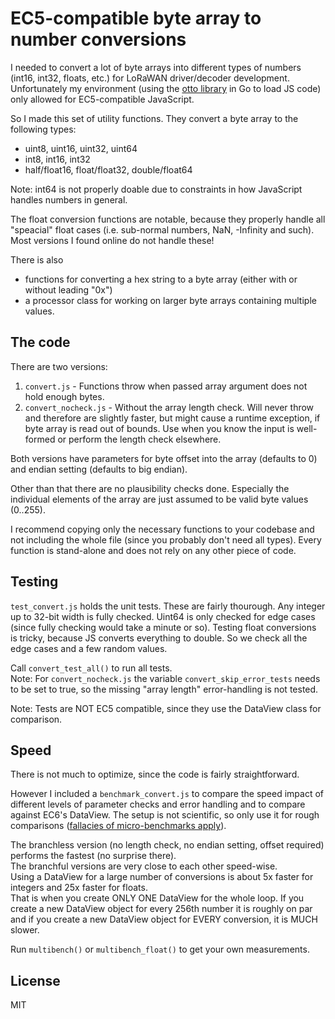 # EC5-compatible byte array to number conversions
I needed to convert a lot of byte arrays into different types of numbers (int16, int32, floats, etc.) for LoRaWAN driver/decoder development. Unfortunately my environment (using the [otto library](https://github.com/robertkrimen/otto) in Go to load JS code) only allowed for EC5-compatible JavaScript.

So I made this set of utility functions. They convert a byte array to the following types:
- uint8, uint16, uint32, uint64
- int8, int16, int32
- half/float16, float/float32, double/float64

Note: int64 is not properly doable due to constraints in how JavaScript handles numbers in general.

The float conversion functions are notable, because they properly handle all "speacial" float cases (i.e. sub-normal numbers, NaN, -Infinity and such). Most versions I found online do not handle these!

There is also
- functions for converting a hex string to a byte array (either with or without leading "0x")
- a processor class for working on larger byte arrays containing multiple values.

## The code
There are two versions:
1. `convert.js` - Functions throw when passed array argument does not hold enough bytes.
2. `convert_nocheck.js` - Without the array length check. Will never throw and therefore are slightly faster, but might cause a runtime exception, if byte array is read out of bounds. Use when you know the input is well-formed or perform the length check elsewhere.

Both versions have parameters for byte offset into the array (defaults to 0) and endian setting (defaults to big endian).

Other than that there are no plausibility checks done. Especially the individual elements of the array are just assumed to be valid byte values (0..255).

I recommend copying only the necessary functions to your codebase and not including the whole file (since you probably don't need all types). Every function is stand-alone and does not rely on any other piece of code.

## Testing
`test_convert.js` holds the unit tests. These are fairly thourough. Any integer up to 32-bit width is fully checked. Uint64 is only checked for edge cases (since fully checking would take a minute or so). Testing float conversions is tricky, because JS converts everything to double. So we check all the edge cases and a few random values. 

Call `convert_test_all()` to run all tests.  
Note: For `convert_nocheck.js` the variable `convert_skip_error_tests` needs to be set to true, so the missing "array length" error-handling is not tested.

Note: Tests are NOT EC5 compatible, since they use the DataView class for comparison.

## Speed
There is not much to optimize, since the code is fairly straightforward.

However I included a `benchmark_convert.js` to compare the speed impact of different levels of parameter checks and error handling and to compare against EC6's DataView. The setup is not scientific, so only use it for rough comparisons ([fallacies of micro-benchmarks apply](https://sindresorhus.com/blog/micro-benchmark-fallacy)).

The branchless version (no length check, no endian setting, offset required) performs the fastest (no surprise there).  
The branchful versions are very close to each other speed-wise.  
Using a DataView for a large number of conversions is about 5x faster for integers and 25x faster for floats.  
That is when you create ONLY ONE DataView for the whole loop. If you create a new DataView object for every 256th number it is roughly on par and if you create a new DataView object for EVERY conversion, it is MUCH slower.

Run `multibench()` or `multibench_float()` to get your own measurements.

## License
MIT